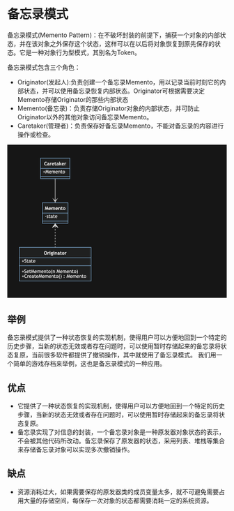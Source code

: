 # 备忘录模式

备忘录模式(Memento Pattern)：在不破坏封装的前提下，捕获一个对象的内部状态，并在该对象之外保存这个状态，这样可以在以后将对象恢复到原先保存的状态。它是一种对象行为型模式，其别名为Token。

备忘录模式包含三个角色：

- Originator(发起人):负责创建一个备忘录Memento，用以记录当前时刻它的内部状态，并可以使用备忘录恢复内部状态。Originator可根据需要决定Memento存储Originator的那些内部状态
- Memento(备忘录)：负责存储Originator对象的内部状态，并可防止Originator以外的其他对象访问备忘录Memento。
- Caretaker(管理者)：负责保存好备忘录Memento，不能对备忘录的内容进行操作或检查。

![备忘录模式](../../img/behavioral/memento.png)

## 举例

备忘录模式提供了一种状态恢复的实现机制，使得用户可以方便地回到一个特定的历史步骤，当新的状态无效或者存在问题时，可以使用暂时存储起来的备忘录将状态复原，当前很多软件都提供了撤销操作，其中就使用了备忘录模式。
我们用一个简单的游戏存档来举例，这也是备忘录模式的一种应用。

## 优点

- 它提供了一种状态恢复的实现机制，使得用户可以方便地回到一个特定的历史步骤，当新的状态无效或者存在问题时，可以使用暂时存储起来的备忘录将状态复原。
- 备忘录实现了对信息的封装，一个备忘录对象是一种原发器对象状态的表示，不会被其他代码所改动。备忘录保存了原发器的状态，采用列表、堆栈等集合来存储备忘录对象可以实现多次撤销操作。

## 缺点

- 资源消耗过大，如果需要保存的原发器类的成员变量太多，就不可避免需要占用大量的存储空间，每保存一次对象的状态都需要消耗一定的系统资源。
